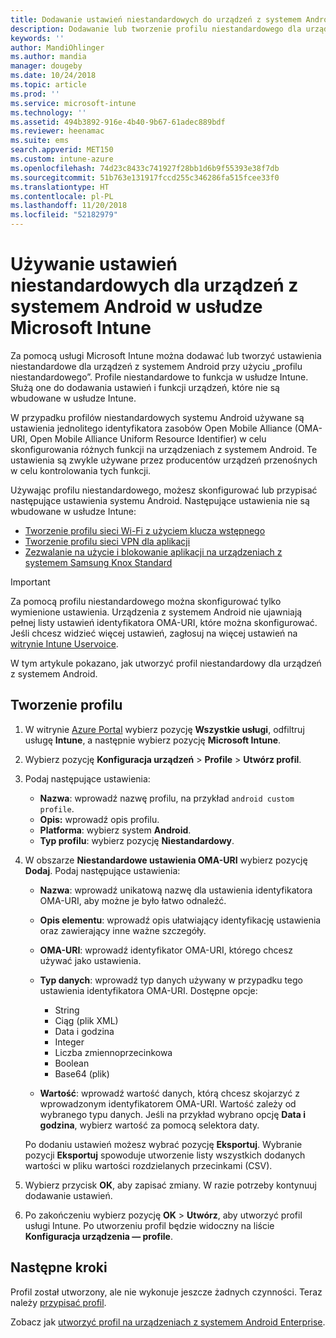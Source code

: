 ```yaml
---
title: Dodawanie ustawień niestandardowych do urządzeń z systemem Android w usłudze Microsoft Intune — Azure | Microsoft Docs
description: Dodawanie lub tworzenie profilu niestandardowego dla urządzeń z systemem Android w celu utworzenia profilu sieci Wi-Fi z kluczem wstępnym, utworzenia profilu sieci VPN dla aplikacji lub zezwalania na użycie bądź blokowanie aplikacji dla urządzeń z system Samsung Knox Standard w usłudze Microsoft Intune
keywords: ''
author: MandiOhlinger
ms.author: mandia
manager: dougeby
ms.date: 10/24/2018
ms.topic: article
ms.prod: ''
ms.service: microsoft-intune
ms.technology: ''
ms.assetid: 494b3892-916e-4b40-9b67-61adec889bdf
ms.reviewer: heenamac
ms.suite: ems
search.appverid: MET150
ms.custom: intune-azure
ms.openlocfilehash: 74d23c8433c741927f28bb1d6b9f55393e38f7db
ms.sourcegitcommit: 51b763e131917fccd255c346286fa515fcee33f0
ms.translationtype: HT
ms.contentlocale: pl-PL
ms.lasthandoff: 11/20/2018
ms.locfileid: "52182979"
---
```

# <a name="use-custom-settings-for-android-devices-in-microsoft-intune"></a>Używanie ustawień niestandardowych dla urządzeń z systemem Android w usłudze Microsoft Intune

Za pomocą usługi Microsoft Intune można dodawać lub tworzyć ustawienia niestandardowe dla urządzeń z systemem Android przy użyciu „profilu niestandardowego”. Profile niestandardowe to funkcja w usłudze Intune. Służą one do dodawania ustawień i funkcji urządzeń, które nie są wbudowane w usłudze Intune.

W przypadku profilów niestandardowych systemu Android używane są ustawienia jednolitego identyfikatora zasobów Open Mobile Alliance (OMA-URI, Open Mobile Alliance Uniform Resource Identifier) w celu skonfigurowania różnych funkcji na urządzeniach z systemem Android. Te ustawienia są zwykle używane przez producentów urządzeń przenośnych w celu kontrolowania tych funkcji.

Używając profilu niestandardowego, możesz skonfigurować lub przypisać następujące ustawienia systemu Android. Następujące ustawienia nie są wbudowane w usłudze Intune:

- [Tworzenie profilu sieci Wi-Fi z użyciem klucza wstępnego](/intune/wi-fi-profile-shared-key)
- [Tworzenie profilu sieci VPN dla aplikacji](/intune/android-pulse-secure-per-app-vpn)
- [Zezwalanie na użycie i blokowanie aplikacji na urządzeniach z systemem Samsung Knox Standard](/intune/samsung-knox-apps-allow-block)

>[!IMPORTANT]
> Za pomocą profilu niestandardowego można skonfigurować tylko wymienione ustawienia. Urządzenia z systemem Android nie ujawniają pełnej listy ustawień identyfikatora OMA-URI, które można skonfigurować. Jeśli chcesz widzieć więcej ustawień, zagłosuj na więcej ustawień na [witrynie Intune Uservoice](https://microsoftintune.uservoice.com/forums/291681-ideas).

W tym artykule pokazano, jak utworzyć profil niestandardowy dla urządzeń z systemem Android.

## <a name="create-the-profile"></a>Tworzenie profilu

1. W witrynie [Azure Portal](https://portal.azure.com) wybierz pozycję **Wszystkie usługi**, odfiltruj usługę **Intune**, a następnie wybierz pozycję **Microsoft Intune**.
2. Wybierz pozycję **Konfiguracja urządzeń** > **Profile** > **Utwórz profil**.
3. Podaj następujące ustawienia:

    - **Nazwa**: wprowadź nazwę profilu, na przykład `android custom profile`.
    - **Opis:** wprowadź opis profilu.
    - **Platforma**: wybierz system **Android**.
    - **Typ profilu**: wybierz pozycję **Niestandardowy**.

4. W obszarze **Niestandardowe ustawienia OMA-URI** wybierz pozycję **Dodaj**. Podaj następujące ustawienia:

    - **Nazwa**: wprowadź unikatową nazwę dla ustawienia identyfikatora OMA-URI, aby możne je było łatwo odnaleźć.
    - **Opis elementu**: wprowadź opis ułatwiający identyfikację ustawienia oraz zawierający inne ważne szczegóły.
    - **OMA-URI**: wprowadź identyfikator OMA-URI, którego chcesz używać jako ustawienia.
    - **Typ danych**: wprowadź typ danych używany w przypadku tego ustawienia identyfikatora OMA-URI. Dostępne opcje:

      - String
      - Ciąg (plik XML)
      - Data i godzina
      - Integer
      - Liczba zmiennoprzecinkowa
      - Boolean
      - Base64 (plik)

    - **Wartość**: wprowadź wartość danych, którą chcesz skojarzyć z wprowadzonym identyfikatorem OMA-URI. Wartość zależy od wybranego typu danych. Jeśli na przykład wybrano opcję **Data i godzina**, wybierz wartość za pomocą selektora daty.

    Po dodaniu ustawień możesz wybrać pozycję **Eksportuj**. Wybranie pozycji **Eksportuj** spowoduje utworzenie listy wszystkich dodanych wartości w pliku wartości rozdzielanych przecinkami (CSV).

5. Wybierz przycisk **OK**, aby zapisać zmiany. W razie potrzeby kontynuuj dodawanie ustawień. 
6. Po zakończeniu wybierz pozycję **OK** > **Utwórz**, aby utworzyć profil usługi Intune. Po utworzeniu profil będzie widoczny na liście **Konfiguracja urządzenia — profile**.

## <a name="next-steps"></a>Następne kroki

Profil został utworzony, ale nie wykonuje jeszcze żadnych czynności. Teraz należy [przypisać profil](device-profile-assign.md).

Zobacz jak [utworzyć profil na urządzeniach z systemem Android Enterprise](custom-settings-android-for-work.md).
